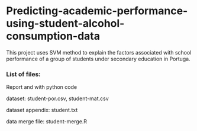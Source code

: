 # Predicting-academic-performance-using-student-alcohol-consumption-data
This project uses SVM method to explain the factors associated with school performance of a group of students under secondary education in Portuga. 

### List of files: 
 Report and with python code
 
 dataset: student-por.csv, student-mat.csv
 
 dataset appendix: student.txt
 
 data merge file: student-merge.R
